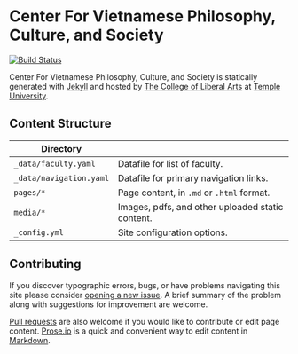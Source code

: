 # Center For Vietnamese Philosophy, Culture, and Society

[![Build Status][travis-img]][travis]

Center For Vietnamese Philosophy, Culture, and Society is statically generated with [Jekyll](https://jekyllrb.com) and hosted by [The College of Liberal Arts](https://liberalarts.temple.edu) at [Temple University](https://temple.edu).

## Content Structure

| Directory |  |
| --- | --- |
| ````_data/faculty.yaml```` | Datafile for list of faculty. |
| ````_data/navigation.yaml```` | Datafile for primary   navigation links. |
| ````pages/*```` | Page content, in ````.md```` or ````.html```` format. |
| ````media/*```` | Images, pdfs, and other uploaded static content. |
| ````_config.yml```` | Site configuration options. |

## Contributing

If you discover typographic errors, bugs, or have problems navigating this site please consider [opening a new issue][issue]. A brief summary of the problem along with suggestions for improvement are welcome.

[Pull requests][pr] are also welcome if you would like to contribute or edit page content. [Prose.io][prose] is a quick and convenient way to edit content in [Markdown][md].


[travis]: https://travis-ci.org/TULiberalArts/Center-for-Vietnamese-Philosophy-Culture-and-Society
[travis-img]: https://travis-ci.org/TULiberalArts/Center-for-Vietnamese-Philosophy-Culture-and-Society.svg?branch=master
[jekyll]: https://https://jekyllrb.com
[issue]: https://github.com/TULiberalArts/Center-for-Vietnamese-Philosophy-Culture-and-Society/issues
[pr]: https://help.github.com/articles/about-pull-requests/
[prose]: https://prose.io/#TULiberalArts/Center-for-Vietnamese-Philosophy-Culture-and-Society
[md]: http://whatismarkdown.com/
